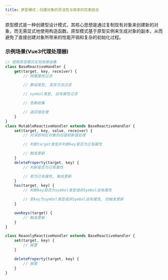 ```yaml
---
title: 原型模式：创建对象的灵活性与效率的完美结合
---
```


原型模式是一种创建型设计模式，其核心思想是通过复制现有对象来创建新的对象，而无需显式地使用构造函数。原型模式基于原型实例来生成对象的副本，从而避免了直接创建对象所带来的性能开销和复杂的初始化过程。


### 示例场景(Vue3代理处理器)
```javascript
// 使用原型模式实现依赖收集
class BaseReactiveHandler {
    get(target, key, receiver) {
        // 预置属性过滤

        // 数组类型, 变异方法过滤

        // symbol类型, 自有属性过滤

        // 依赖收集

        // 返回值处理
    }
}
class MutableReactiveHandler extends BaseReactiveHandler {
    set(target, key, value, receiver) {
        // 对深层响应对象的旧值和新值处理

        // 判断target类型并判断key是否为已有属性

        // 触发更新
    }
    deleteProperty(target, key) {
        // 判断是否为已有属性

        // 若为已有属性, 触发更新
    }
    has(target, key) {
        // 判断key是否为symbol类型或非Symbol自有属性

        // 若key为symbol类型或非Symbol自有属性, 则触发更新
    }

    ownKeys(target) {
        // 触发更新
    }
}

class ReaonlyReactiveHandler extends BaseReactiveHandler {
    set(target, key) {
        // 报警
    }

    deleteProperty(target, key) {
        // 报警
    }
}

```